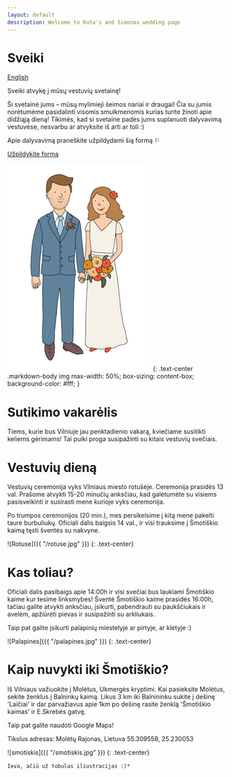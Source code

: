 ```yaml
---
layout: default
description: Welcome to Ruta's and Simonas wedding page
---
```

# [](#header-1) Sveiki

[English](en)

Sveiki atvykę į mūsų vestuvių svetainę!

Ši svetainė jums – mūsų mylimieji šeimos nariai ir draugai! Čia su jumis norėtumėme pasidalinti visomis smulkmenomis kurias turite žinoti apie didžiąją dieną! Tikimės, kad si svetaine padės jums suplanuoti dalyvavimą vestuvėse, nesvarbu ar atvyksite iš arti ar toli :)

Apie dalyvavimą praneškite užpildydami šią formą ⚐

<a href="https://goo.gl/wMygUc" target="blank">Užpildykite formą</a>

![Ruta & Simonas](/R&Small.jpg)
{: .text-center .markdown-body img max-width: 50%; box-sizing: content-box; background-color: #fff; }

# [](#header-1) Sutikimo vakarėlis

Tiems, kurie bus Vilniuje jau penktadienio vakarą, kviečiame susitikti keliems gėrimams! Tai puiki proga susipažinti su kitais vestuvių svečiais.


# [](#header-1) Vestuvių dieną

Vestuvių ceremonija vyks Vilniaus miesto rotušėje. Ceremonija prasidės 13 val. Prašome atvykti 15-20 minučių anksčiau, kad galėtumėte su visiems pasisveikinti ir susirasti mene kurioje vyks ceremonija.

Po trumpos ceremonijos (20 min.), mes persikelsime į kitą mene pakelti taure burbuliukų.
Oficiali dalis baigsis 14 val., ir visi trauksime į Šmotiškio kaimą tęsti šventės su nakvyne.


![Rotuse]({{ "/rotuse.jpg" }})
{: .text-center}


# [](#header-1) Kas toliau?

Oficiali dalis pasibaigs apie 14:00h ir visi svečiai bus laukiami Šmotiškio kaime kur tesime linksmybes! Šventė Šmotiškio kaime prasidės 16:00h, tačiau galite atvykti anksčiau, įsikurti, pabendrauti su paukščiukais ir avelėm, apžiūrėti pievas ir susipažinti su arkliukais.

Taip pat galite įsikurti palapinių miestelyje ar pirtyje, ar klėtyje :)

![Palapines]({{ "/palapines.jpg" }})
{: .text-center}

# [](#header-1) Kaip nuvykti iki Šmotiškio?

Iš Vilniaus važiuokite į Molėtus, Ukmergės kryptimi. Kai pasieksite Molėtus, sekite ženklus į Balninkų kaimą. Likus 3 km iki Balnininku sukite į dešinę 'Laičiai' ir dar parvažiavus apie 1km po dešinę rasite ženklą 'Šmotiškio kaimas' ir E.Skrebės gatvę.

Taip pat galite naudoti Google Maps!

Tikslus adresas:
Molėtų Rajonas, Lietuva
55.309558, 25.230053

![smotiskis]({{ "/smotiskis.jpg" }})
{: .text-center}

```
Ieva, ačiū už tobulas iliustracijas :)*
```
